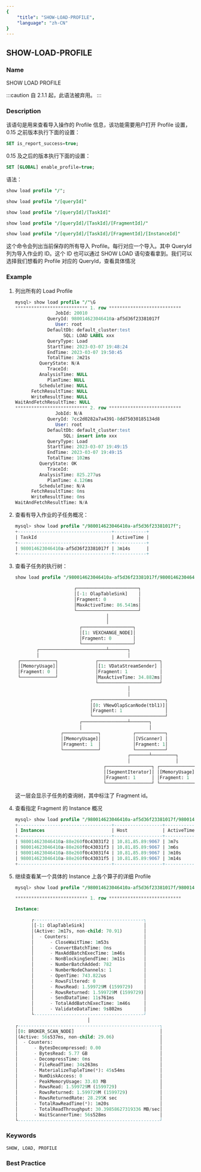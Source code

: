 ```yaml
---
{
    "title": "SHOW-LOAD-PROFILE",
    "language": "zh-CN"
}
---
```


<!--
Licensed to the Apache Software Foundation (ASF) under one
or more contributor license agreements.  See the NOTICE file
distributed with this work for additional information
regarding copyright ownership.  The ASF licenses this file
to you under the Apache License, Version 2.0 (the
"License"); you may not use this file except in compliance
with the License.  You may obtain a copy of the License at

  http://www.apache.org/licenses/LICENSE-2.0

Unless required by applicable law or agreed to in writing,
software distributed under the License is distributed on an
"AS IS" BASIS, WITHOUT WARRANTIES OR CONDITIONS OF ANY
KIND, either express or implied.  See the License for the
specific language governing permissions and limitations
under the License.
-->

## SHOW-LOAD-PROFILE

### Name

SHOW LOAD PROFILE

:::caution
自 2.1.1 起，此语法被弃用。
:::

### Description

该语句是用来查看导入操作的 Profile 信息，该功能需要用户打开 Profile 设置，0.15 之前版本执行下面的设置：

```sql
SET is_report_success=true;
```

0.15 及之后的版本执行下面的设置：

```sql
SET [GLOBAL] enable_profile=true;
```

语法：

```sql
show load profile "/";

show load profile "/[queryId]"

show load profile "/[queryId]/[TaskId]"

show load profile "/[queryId]/[TaskId]/[FragmentId]/"

show load profile "/[queryId]/[TaskId]/[FragmentId]/[InstanceId]"
```

这个命令会列出当前保存的所有导入 Profile。每行对应一个导入。其中 QueryId 列为导入作业的 ID。这个 ID 也可以通过 SHOW LOAD 语句查看拿到。我们可以选择我们想看的 Profile 对应的 QueryId，查看具体情况

### Example

1. 列出所有的 Load Profile

   ```sql
   mysql> show load profile "/"\G
   *************************** 1. row ***************************
                  JobId: 20010
               QueryId: 980014623046410a-af5d36f23381017f
                  User: root
               DefaultDb: default_cluster:test
                     SQL: LOAD LABEL xxx
               QueryType: Load
               StartTime: 2023-03-07 19:48:24
               EndTime: 2023-03-07 19:50:45
               TotalTime: 2m21s
            QueryState: N/A
               TraceId:
            AnalysisTime: NULL
               PlanTime: NULL
            ScheduleTime: NULL
         FetchResultTime: NULL
         WriteResultTime: NULL
   WaitAndFetchResultTime: NULL
   *************************** 2. row ***************************
                  JobId: N/A
               QueryId: 7cc2d0282a7a4391-8dd75030185134d8
                  User: root
               DefaultDb: default_cluster:test
                     SQL: insert into xxx
               QueryType: Load
               StartTime: 2023-03-07 19:49:15
               EndTime: 2023-03-07 19:49:15
               TotalTime: 102ms
            QueryState: OK
               TraceId:
            AnalysisTime: 825.277us
               PlanTime: 4.126ms
            ScheduleTime: N/A
         FetchResultTime: 0ns
         WriteResultTime: 0ns
   WaitAndFetchResultTime: N/A
   ```

2. 查看有导入作业的子任务概况：

   ```sql
   mysql> show load profile "/980014623046410a-af5d36f23381017f";
   +-----------------------------------+------------+
   | TaskId                            | ActiveTime |
   +-----------------------------------+------------+
   | 980014623046410a-af5d36f23381017f | 3m14s      |
   +-----------------------------------+------------+
   ```
3. 查看子任务的执行树：

   ```sql
   show load profile "/980014623046410a-af5d36f23381017f/980014623046410a-af5d36f23381017f";

                         ┌───────────────────────┐
                         │[-1: OlapTableSink]    │
                         │Fragment: 0            │
                         │MaxActiveTime: 86.541ms│
                         └───────────────────────┘
                                     │
                                     │
                           ┌───────────────────┐
                           │[1: VEXCHANGE_NODE]│
                           │Fragment: 0        │
                           └───────────────────┘
           ┌─────────────────────────┴───────┐
           │                                 │
    ┌─────────────┐              ┌───────────────────────┐
    │[MemoryUsage]│              │[1: VDataStreamSender] │
    │Fragment: 0  │              │Fragment: 1            │
    └─────────────┘              │MaxActiveTime: 34.882ms│
                                 └───────────────────────┘
                                             │
                                             │
                               ┌───────────────────────────┐
                               │[0: VNewOlapScanNode(tbl1)]│
                               │Fragment: 1                │
                               └───────────────────────────┘
                           ┌─────────────────┴───────┐
                           │                         │
                    ┌─────────────┐            ┌───────────┐
                    │[MemoryUsage]│            │[VScanner] │
                    │Fragment: 1  │            │Fragment: 1│
                    └─────────────┘            └───────────┘
                                             ┌───────┴─────────┐
                                             │                 │
                                    ┌─────────────────┐ ┌─────────────┐
                                    │[SegmentIterator]│ │[MemoryUsage]│
                                    │Fragment: 1      │ │Fragment: 1  │
                                    └─────────────────┘ └─────────────┘

   ```

   这一层会显示子任务的查询树，其中标注了 Fragment id。

4. 查看指定 Fragment 的 Instance 概况

   ```sql
   mysql> show load profile "/980014623046410a-af5d36f23381017f/980014623046410a-af5d36f23381017f/1";
   +-----------------------------------+------------------+------------+
   | Instances                         | Host             | ActiveTime |
   +-----------------------------------+------------------+------------+
   | 980014623046410a-88e260f0c43031f2 | 10.81.85.89:9067 | 3m7s       |
   | 980014623046410a-88e260f0c43031f3 | 10.81.85.89:9067 | 3m6s       |
   | 980014623046410a-88e260f0c43031f4 | 10.81.85.89:9067 | 3m10s      |
   | 980014623046410a-88e260f0c43031f5 | 10.81.85.89:9067 | 3m14s      |
   +-----------------------------------+------------------+------------+
   ```

5. 继续查看某一个具体的 Instance 上各个算子的详细 Profile

   ```sql
   mysql> show load profile "/980014623046410a-af5d36f23381017f/980014623046410a-af5d36f23381017f/1/980014623046410a-88e260f0c43031f5"\G
   
   *************************** 1. row ***************************
   
   Instance:
   
         ┌-----------------------------------------┐
         │[-1: OlapTableSink]                      │
         │(Active: 2m17s, non-child: 70.91)        │
         │  - Counters:                            │
         │      - CloseWaitTime: 1m53s             │
         │      - ConvertBatchTime: 0ns            │
         │      - MaxAddBatchExecTime: 1m46s       │
         │      - NonBlockingSendTime: 3m11s       │
         │      - NumberBatchAdded: 782            │
         │      - NumberNodeChannels: 1            │
         │      - OpenTime: 743.822us              │
         │      - RowsFiltered: 0                  │
         │      - RowsRead: 1.599729M (1599729)    │
         │      - RowsReturned: 1.599729M (1599729)│
         │      - SendDataTime: 11s761ms           │
         │      - TotalAddBatchExecTime: 1m46s     │
         │      - ValidateDataTime: 9s802ms        │
         └-----------------------------------------┘
                              │
   ┌-----------------------------------------------------┐
   │[0: BROKER_SCAN_NODE]                                │
   │(Active: 56s537ms, non-child: 29.06)                 │
   │  - Counters:                                        │
   │      - BytesDecompressed: 0.00                      │
   │      - BytesRead: 5.77 GB                           │
   │      - DecompressTime: 0ns                          │
   │      - FileReadTime: 34s263ms                       │
   │      - MaterializeTupleTime(*): 45s54ms             │
   │      - NumDiskAccess: 0                             │
   │      - PeakMemoryUsage: 33.03 MB                    │
   │      - RowsRead: 1.599729M (1599729)                │
   │      - RowsReturned: 1.599729M (1599729)            │
   │      - RowsReturnedRate: 28.295K sec                │
   │      - TotalRawReadTime(*): 1m20s                   │
   │      - TotalReadThroughput: 30.39858627319336 MB/sec│
   │      - WaitScannerTime: 56s528ms                    │
   └-----------------------------------------------------┘
   ```

### Keywords

    SHOW, LOAD, PROFILE

### Best Practice

